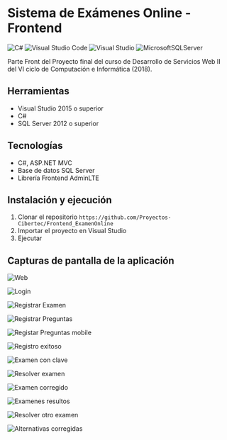 # Sistema de Exámenes Online - Frontend

![C#](https://img.shields.io/badge/c%23-%23239120.svg?style=for-the-badge&logo=c-sharp&logoColor=white) ![Visual Studio Code](https://img.shields.io/badge/Visual%20Studio%20Code-0078d7.svg?style=for-the-badge&logo=visual-studio-code&logoColor=white) ![Visual Studio](https://img.shields.io/badge/Visual%20Studio-5C2D91.svg?style=for-the-badge&logo=visual-studio&logoColor=white) ![MicrosoftSQLServer](https://img.shields.io/badge/Microsoft%20SQL%20Sever-CC2927?style=for-the-badge&logo=microsoft%20sql%20server&logoColor=white)

Parte Front del Proyecto final del curso de Desarrollo de Servicios Web II del VI ciclo de Computación e Informática (2018).

## Herramientas
- Visual Studio 2015 o superior
- C#
- SQL Server 2012 o superior

## Tecnologías
- C#, ASP.NET MVC
- Base de datos SQL Server
- Librería Frontend AdminLTE

## Instalación y ejecución
1. Clonar el repositorio
`https://github.com/Proyectos-Cibertec/Frontend_ExamenOnline`
3. Importar el proyecto en Visual Studio
4. Ejecutar

## Capturas de pantalla de la aplicación

![Web](https://i.imgur.com/4ps0vYj.png "Web")

![Login](https://i.imgur.com/uAFf24r.png "Login")

![Registrar Examen](https://i.imgur.com/XZMfGJt.png "Registrar Examen")

![Registrar Preguntas](https://i.imgur.com/T180APV.png "Registrar preguntas")

![Registar Preguntas mobile](https://i.imgur.com/Q39WiJG.png "Registrar preguntas mobile")

![Registro exitoso](https://i.imgur.com/1ILlbQs.png "Registro exitoso")

![Examen con clave](https://i.imgur.com/wJzIvgf.png "Examen con clave")

![Resolver examen](https://i.imgur.com/hhrxu8C.png "Resolver examen")

![Examen corregido](https://i.imgur.com/x9qCAlQ.png "Examen corregido")

![Examenes resultos](https://i.imgur.com/PsDO57E.png "Examenes resueltos")

![Resolver otro examen](https://i.imgur.com/6SM2nx0.png "Resolver otro examen")

![Alternativas corregidas](https://i.imgur.com/fWF1pYs.png "Alternativas corregidas")

